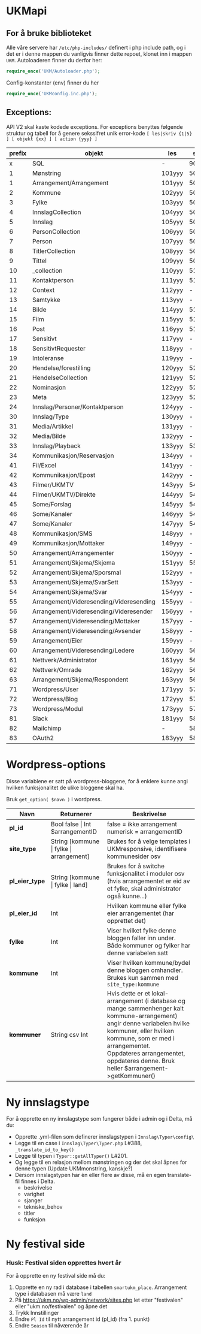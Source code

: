UKMapi
======

## For å bruke biblioteket
Alle våre servere har `/etc/php-includes/` definert i php include path, og i det er i denne mappen du vanligvis finner dette repoet, klonet inn i mappen `UKM`. 
Autoloaderen finner du derfor her:
```php
require_once('UKM/Autoloader.php');
```

Config-konstanter (env) finner du her
```php
require_once('UKMconfig.inc.php');
```


## Exceptions:
API V2 skal kaste kodede exceptions. For exceptions benyttes følgende struktur og tabell for å genere sekssifret unik error-kode
`[ les|skriv {1|5} ] [ objekt {xx} ] [ action {yyy} ]`

prefix | objekt | les | skriv
------------ | ------------- | ------------ | -------------
 x | SQL | - | 901yyy 
1 | Mønstring | 101yyy | 501yyy
1 | Arrangement/Arrangement | 101yyy | 501yyy
2 | Kommune | 102yyy | 502yyy
3 | Fylke | 103yyy | 503yyy
4 | InnslagCollection | 104yyy | 504yyy
5 | Innslag | 105yyy | 505yyy
6 | PersonCollection | 106yyy | 506yyy
7 | Person | 107yyy | 507yyy
8 | TitlerCollection | 108yyy | 508yyy
9 | Tittel | 109yyy | 509yyy
10 | _collection | 110yyy | 511yyy
11 | Kontaktperson | 111yyy | 511yyy
12 | Context | 112yyy | -
13 | Samtykke | 113yyy | -
14 | Bilde | 114yyy | 514yyy
15 | Film | 115yyy | 515yyy
16 | Post | 116yyy | 516yyy
17 | Sensitivt | 117yyy | -
18 | SensitivtRequester | 118yyy | - 
19 | Intoleranse | 119yyy | -
20 | Hendelse/forestilling | 120yyy | 520yyy
21 | HendelseCollection | 121yyy | 521yyy
22 | Nominasjon | 122yyy | 522yyy
23 | Meta | 123yyy | 523yyy
24 | Innslag/Personer/Kontaktperson | 124yyy | -
30 | Innslag/Type | 130yyy | - 
31 | Media/Artikkel | 131yyy | -
32 | Media/Bilde | 132yyy | -
33 | Innslag/Playback | 133yyy | 533yyy
34 | Kommunikasjon/Reservasjon | 134yyy | - 
41 | Fil/Excel | 141yyy | - 
42 | Kommunikasjon/Epost | 142yyy | - 
43 | Filmer/UKMTV | 143yyy | 543yyy
44 | Filmer/UKMTV/Direkte | 144yyy | 544yyy
45 | Some/Forslag | 145yyy | 545yyy
46 | Some/Kanaler | 146yyy | 546yyy
47 | Some/Kanaler | 147yyy | 547yyy
48 | Kommunikasjon/SMS | 148yyy | - 
49 | Kommunikasjon/Mottaker | 149yyy | - 
50 | Arrangement/Arrangementer | 150yyy | -
51 | Arrangement/Skjema/Skjema | 151yyy | 551yyy
52 | Arrangement/Skjema/Sporsmal | 152yyy | -
53 | Arrangement/Skjema/SvarSett | 153yyy | -
54 | Arrangement/Skjema/Svar | 154yyy | -  
55 | Arrangement/Videresending/Videresending | 155yyy | - 
56 | Arrangement/Videresending/Videresender | 156yyy | - 
57 | Arrangement/Videresending/Mottaker | 157yyy | - 
58 | Arrangement/Videresending/Avsender | 158yyy | - 
59 | Arrangement/Eier | 159yyy | - 
60 | Arrangement/Videresending/Ledere | 160yyy | 560yyy
61 | Nettverk/Administrator | 161yyy | 561yyy
62 | Nettverk/Omrade | 162yyy | 562yyy
63 | Arrangement/Skjema/Respondent | 163yyy | 563yyy
71 | Wordpress/User | 171yyy | 571yyy
72 | Wordpress/Blog | 172yyy | 572yyy
73 | Wordpress/Modul | 173yyy | 573yyy
81 | Slack | 181yyy | 581yyy
82 | Mailchimp | - | 582yyy
83 | OAuth2 | 183yyy | 583yyy


# Wordpress-options
Disse variablene er satt på wordpress-bloggene, for å enklere
kunne angi hvilken funksjonalitet de ulike bloggene skal ha.

Bruk `get_option( $navn )` i wordpress.

Navn | Returnerer | Beskrivelse
--- | --- | ---
**pl_id** | Bool false \| Int $arrangementID | false = ikke arrangement <br /> numerisk = arrangementID
**site_type**| String [kommune \| fylke \| arrangement] | Brukes for å velge templates i UKMresponsive, identifisere kommunesider osv
**pl_eier_type** | String [kommune \| fylke \| land] | Brukes for å switche funksjonalitet i moduler osv<br /> (hvis arrangementet er eid av et fylke, skal administrator også kunne...)
**pl_eier_id** | Int | Hvilken kommune eller fylke eier arrangementet (har opprettet det)
**fylke** | Int | Viser hvilket fylke denne bloggen faller inn under. <br />Både kommuner og fylker har denne variabelen satt
**kommune** | Int | Viser hvilken kommune/bydel denne bloggen omhandler. <br />Brukes kun sammen med `site_type:kommune`
**~~kommuner~~** | String csv Int | Hvis dette er et lokal-arrangement (i database og mange sammenhenger kalt kommune-arrangement) angir denne variabelen hvilke kommuner, eller hvilken kommune, som er med i arrangementet. <br /> Oppdateres arrangementet, oppdateres denne. Bruk heller $arrangement->getKommuner()

# Ny innslagstype
For å opprette en ny innslagstype som fungerer både i admin og i Delta, må du:
- Opprette .yml-filen som definerer innslagstypen i `Innslag\Typer\config\`
- Legge til en case i `Innslag\Typer\Typer.php` L#388, `_translate_id_to_key()`
- Legge til typen i `Typer::getAllTyper()` L#201.
- Og legge til en relasjon mellom mønstringen og der det skal åpnes for denne typen (Update UKMmonstring, kanskje?)
- Dersom innslagstypen har èn eller flere av disse, må en egen translate-fil finnes i Delta.
	- beskrivelse
	- varighet
	- sjanger
	- tekniske_behov
	- titler
	- funksjon


# Ny festival side
### Husk: Festival siden opprettes hvert år
For å opprette en ny festival side må du:
1. Opprette en ny rad i database i tabellen `smartukm_place`. Arrangement type i databasen må være `land`
2. På https://ukm.no/wp-admin/network/sites.php let etter "festivalen" eller "ukm.no/festivalen" og åpne det
3. Trykk Innstillinger
4. Endre `Pl Id` til nytt arrangement id (pl_id) (fra 1. punkt)
5. Endre `Season` til nåværende år
